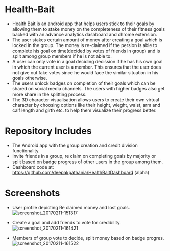 # Health-Bait
- Health Bait is an android app that helps users stick to their goals by allowing them to stake money on the completeness of their fitness goals backed with an advance analytics dashboard and chrome extension.
- The user stakes certain amount of money after creating a goal which is locked in the group. The money is re-claimed if the persion is able to complete his goal on time(decided by votes of friends in group) and is split among group members if he is not able to.
- A user can only vote in a goal deciding decission if he has his own goal in which the current user is a member. This ensures that the user does not give out fake votes since he would face the similar situation in his goals otherwise.
- The users unlock badges on completion of their goals which can be shared on social media channels. The users with higher badges also get more share in the splitting process.
- The 3D character visualisation allows users to create their own virtual character by choosing options like their height, wieght, waist, arm and calf length and girth etc. to help them visualize their progress better.

# Repository Includes
- The Android app with the group creation and credit division functionality.
- Invite friends in a group, re claim on completing goals by majority or split based on badge progress of other users in the group among them. 
- Dashboard code at: https://github.com/deepakpathania/HealthBaitDashboard (alpha)

# Screenshots
- User profile depicting Re claimed money and lost goals.
![screenshot_20170211-151317](https://cloud.githubusercontent.com/assets/12529303/22853198/b240a398-f075-11e6-9d13-84faeb38931d.png)

- Create a goal and add friends to vote for credibility.
![screenshot_20170211-161421](https://cloud.githubusercontent.com/assets/12529303/22853199/b245209e-f075-11e6-94d6-b74d821fa927.png)

- Members of group vote to decide, split money based on badge progres.
![screenshot_20170211-161522](https://cloud.githubusercontent.com/assets/12529303/22853200/b24de422-f075-11e6-8cbc-7c8aa347a587.png)




